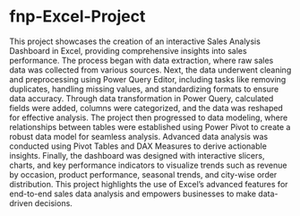 # fnp-Excel-Project
This project showcases the creation of an interactive Sales Analysis Dashboard in Excel, providing comprehensive insights into sales performance. The process began with data extraction, where raw sales data was collected from various sources. Next, the data underwent cleaning and preprocessing using Power Query Editor, including tasks like removing duplicates, handling missing values, and standardizing formats to ensure data accuracy. Through data transformation in Power Query, calculated fields were added, columns were categorized, and the data was reshaped for effective analysis. The project then progressed to data modeling, where relationships between tables were established using Power Pivot to create a robust data model for seamless analysis. Advanced data analysis was conducted using Pivot Tables and DAX Measures to derive actionable insights. Finally, the dashboard was designed with interactive slicers, charts, and key performance indicators to visualize trends such as revenue by occasion, product performance, seasonal trends, and city-wise order distribution. This project highlights the use of Excel’s advanced features for end-to-end sales data analysis and empowers businesses to make data-driven decisions.
